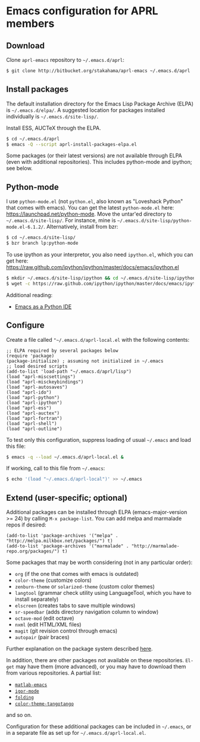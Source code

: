 Emacs configuration for APRL members
===

Download
---

Clone `aprl-emacs` repository to `~/.emacs.d/aprl`:

```sh
$ git clone http://bitbucket.org/stakahama/aprl-emacs ~/.emacs.d/aprl
```

Install packages
---

The default installation directory for the Emacs Lisp Package Archive (ELPA) is `~/.emacs.d/elpa/`. A suggested location for packages installed individually is `~/.emacs.d/site-lisp/`.

Install ESS, AUCTeX through the ELPA.
```sh
$ cd ~/.emacs.d/aprl
$ emacs -Q --script aprl-install-packages-elpa.el
```

Some packages (or their latest versions) are not available through ELPA (even with additional repositories). This includes python-mode and ipython; see below.


Python-mode
---

I use `python-mode.el` (not `python.el`, also known as "Loveshack Python" that comes with emacs). You can get the latest `python-mode.el` here: https://launchpad.net/python-mode. Move the untar'ed directory to `~/.emacs.d/site-lisp/`. For instance, mine is `~/.emacs.d/site-lisp/python-mode.el-6.1.2/`. Alternatively, install from bzr:

```sh
$ cd ~/.emacs.d/site-lisp/
$ bzr branch lp:python-mode
```

To use ipython as your interpretor, you also need `ipython.el`, which
you can get here:
https://raw.github.com/ipython/ipython/master/docs/emacs/ipython.el

```sh
$ mkdir ~/.emacs.d/site-lisp/ipython && cd ~/.emacs.d/site-lisp/ipython
$ wget -c https://raw.github.com/ipython/ipython/master/docs/emacs/ipython.el
```

Additional reading:
- [Emacs as a Python IDE](http://www.jesshamrick.com/2012/09/18/emacs-as-a-python-ide/)

Configure
---

Create a file called `"~/.emacs.d/aprl-local.el` with the following contents:

```common-lisp
;; ELPA required by several packages below
(require 'package)
(package-initialize) ; assuming not initialized in ~/.emacs
;; load desired scripts
(add-to-list 'load-path "~/.emacs.d/aprl/lisp")
(load "aprl-miscsettings")
(load "aprl-misckeybindings")
(load "aprl-autosaves")
(load "aprl-ido")
(load "aprl-python")
(load "aprl-ipython")
(load "aprl-ess")
(load "aprl-auctex")
(load "aprl-fortran")
(load "aprl-shell")
(load "aprl-outline")
```

To test only this configuration, suppress loading of usual `~/.emacs` and load this file:

```sh
$ emacs -q --load ~/.emacs.d/aprl-local.el &
```

If working, call to this file from `~/.emacs`:

```sh
$ echo '(load "~/.emacs.d/aprl-local")' >> ~/.emacs
```

Extend (user-specific; optional)
---

Additional packages can be installed through ELPA (emacs-major-version >= 24) by calling `M-x package-list`. You can add melpa and marmalade repos if desired:

```common-lisp
(add-to-list 'package-archives '("melpa" . "http://melpa.milkbox.net/packages/") t)
(add-to-list 'package-archives '("marmalade" . "http://marmalade-repo.org/packages/") t)
```

Some packages that may be worth considering (not in any particular order):

- `org` (if the one that comes with emacs is outdated)
- `color-theme` (customize colors)
- `zenburn-theme` or `solarized-theme` (custom color themes)
- `langtool` (grammar check utility using LanguageTool, which you have to install separately)
- `elscreen` (creates tabs to save multiple windows)
- `sr-speedbar` (adds directory navigation column to window)
- `octave-mod` (edit octave)
- `nxml` (edit HTML/XML files)
- `magit` (git revision control through emacs)
- `autopair` (pair braces)

Further explanation on the package system described [here](http://ergoemacs.org/emacs/emacs_package_system.html "Xah Lee's guide to the package system").

In addition, there are other packages not available on these repositories. `El-get` may have them (more advanced), or you may have to download them from various repositories. A partial list:

- [`matlab-emacs`](http://matlab-emacs.sourceforge.net/)
- [`igor-mode`](https://github.com/yamad/igor-mode)
- [`folding`](http://www.emacswiki.org/emacs/FoldingMode)
- [`color-theme-tangotango`](https://github.com/juba/color-theme-tangotango)
<!-- - [`pylookup`](https://github.com/tsgates/pylookup) -->
<!-- - [`popup`](https://github.com/auto-complete/popup-el) -->
<!-- - [`dirtree`](http://www.emacswiki.org/emacs/dirtree.el) -->

and so on. 

Configuration for these additional packages can be included in `~/.emacs`, or in a separate file as set up for `~/.emacs.d/aprl-local.el`.


